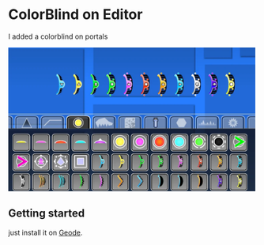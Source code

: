 # ColorBlind on Editor
I added a colorblind on portals

<img src="referencia.png" width="500" alt="Example" />

## Getting started
just install it on [Geode](https://geode-sdk.org).


